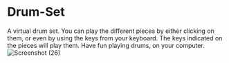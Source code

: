 # Drum-Set
A virtual drum set. 
You can play the different pieces by either clicking on them, or even by using the keys from your keyboard.
The keys indicated on the pieces will play them.
Have fun playing drums, on your computer.![Screenshot (26)](https://user-images.githubusercontent.com/107677182/203860877-45f74873-9756-4173-b91e-e78b1c8497c5.png)
